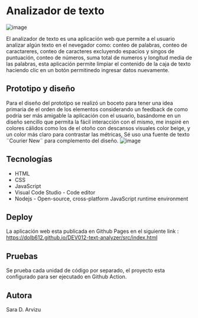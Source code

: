 # Analizador de texto
![image](https://github.com/DolB612/DEV012-text-analyzer/assets/143374716/c05cb257-7251-4dbe-a9c6-e81674f8c3bc)

El analizador de texto es una aplicación web que permite a el usuario analizar algún texto en el nevegador como: conteo de palabras, conteo de caractareres, conteo de caracteres excluyendo espacios y singos de puntuación, conteo de números, suma total de numeros y longitud media de las palabras, esta aplicación permite limpiar el contenido de la caja de texto haciendo clic en un botón permitinedo ingresar datos nuevamente.

## Prototipo y diseño 
Para el diseño del prototipo se realizó un boceto para tener una idea primaria de el orden de los elementos considerando un feedback de como podría ser más amigable la aplicación con el usuario, basándome en un diseño sencillo que permita la fácil interacción con el mismo, me inspiré en colores cálidos como los de el otoño con descansos visuales color beige, y un color más claro para contrastar las métricas, Sé uso una fuente de texto ¨Courier New¨ para complemento del diseño.
![image](https://github.com/DolB612/DEV012-text-analyzer/assets/143374716/a0840578-ce1a-4a1c-8b7c-6ac5370b9eff)

## Tecnologías
* HTML
* CSS
* JavaScript
* Visual Code Studio - Code editor
* Nodejs - Open-source, cross-platform JavaScript runtime environment

## Deploy 
La aplicación web esta publicada en Github Pages en el siguiente link :
https://dolb612.github.io/DEV012-text-analyzer/src/index.html

## Pruebas
Se prueba cada unidad de código por separado, el proyecto esta configurado para ser ejecutado en Github Action.

## Autora
Sara D. Arvizu 

